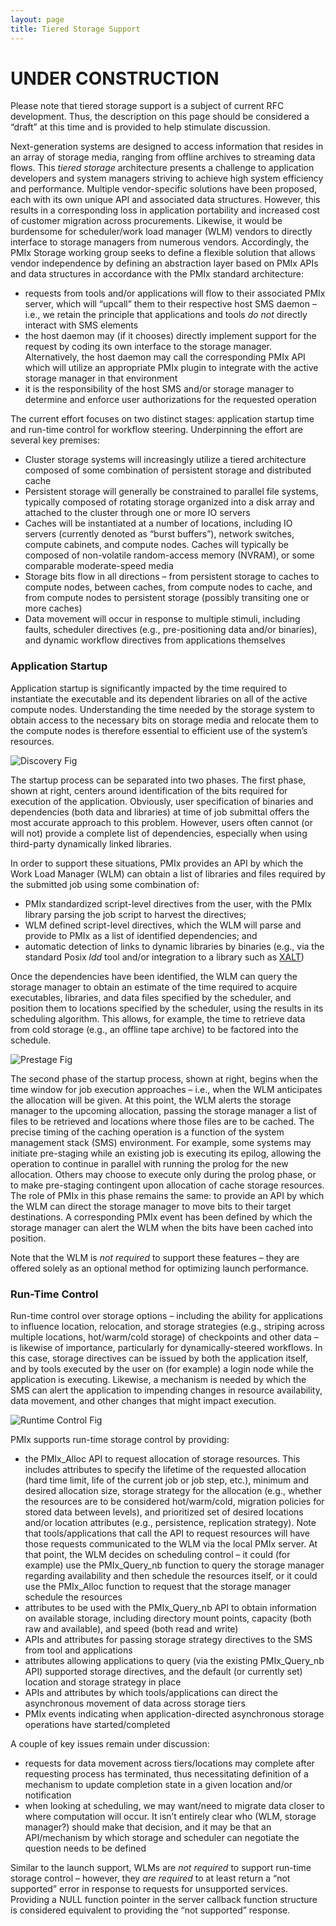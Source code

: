 ```yaml
---
layout: page
title: Tiered Storage Support
---
```


UNDER CONSTRUCTION
==================

Please note that tiered storage support is a subject of current RFC
development. Thus, the description on this page should be considered a
“draft” at this time and is provided to help stimulate discussion.

Next-generation systems are designed to access information that resides
in an array of storage media, ranging from offline archives to streaming
data flows. This *tiered storage* architecture presents a challenge to
application developers and system managers striving to achieve high
system efficiency and performance. Multiple vendor-specific solutions
have been proposed, each with its own unique API and associated data
structures. However, this results in a corresponding loss in application
portability and increased cost of customer migration across
procurements. Likewise, it would be burdensome for scheduler/work load
manager (WLM) vendors to directly interface to storage managers from
numerous vendors. Accordingly, the PMIx Storage working group seeks to
define a flexible solution that allows vendor independence by defining
an abstraction layer based on PMIx APIs and data structures in
accordance with the PMIx standard architecture:

-   requests from tools and/or applications will flow to their
    associated PMIx server, which will “upcall” them to their respective
    host SMS daemon – i.e., we retain the principle that applications
    and tools *do not* directly interact with SMS elements
-   the host daemon may (if it chooses) directly implement support for
    the request by coding its own interface to the storage manager.
    Alternatively, the host daemon may call the corresponding PMIx API
    which will utilize an appropriate PMIx plugin to integrate with the
    active storage manager in that environment
-   it is the responsibility of the host SMS and/or storage manager to
    determine and enforce user authorizations for the requested
    operation

The current effort focuses on two distinct stages: application startup
time and run-time control for workflow steering. Underpinning the effort
are several key premises:

-   Cluster storage systems will increasingly utilize a tiered
    architecture composed of some combination of persistent storage and
    distributed cache
-   Persistent storage will generally be constrained to parallel file
    systems, typically composed of rotating storage organized into a
    disk array and attached to the cluster through one or more IO
    servers
-   Caches will be instantiated at a number of locations, including IO
    servers (currently denoted as “burst buffers”), network switches,
    compute cabinets, and compute nodes. Caches will typically be
    composed of non-volatile random-access memory (NVRAM), or some
    comparable moderate-speed media
-   Storage bits flow in all directions – from persistent storage to
    caches to compute nodes, between caches, from compute nodes to
    cache, and from compute nodes to persistent storage (possibly
    transiting one or more caches)
-   Data movement will occur in response to multiple stimuli, including
    faults, scheduler directives (e.g., pre-positioning data and/or
    binaries), and dynamic workflow directives from applications
    themselves

### Application Startup

Application startup is significantly impacted by the time required to
instantiate the executable and its dependent libraries on all of the
active compute nodes. Understanding the time needed by the storage
system to obtain access to the necessary bits on storage media and
relocate them to the compute nodes is therefore essential to efficient
use of the system’s resources.

![Discovery Fig](/images/discovery.png 'Discovery Fig')

The startup process can be separated into two phases. The first phase,
shown at right, centers around identification of the bits required for
execution of the application. Obviously, user specification of binaries
and dependencies (both data and libraries) at time of job submittal
offers the most accurate approach to this problem. However, users often
cannot (or will not) provide a complete list of dependencies, especially
when using third-party dynamically linked libraries.

In order to support these situations, PMIx provides an API by which the
Work Load Manager (WLM) can obtain a list of libraries and files
required by the submitted job using some combination of:

-   PMIx standardized script-level directives from the user, with the
    PMIx library parsing the job script to harvest the directives;
-   WLM defined script-level directives, which the WLM will parse and
    provide to PMIx as a list of identified dependencies; and
-   automatic detection of links to dynamic libraries by binaries (e.g.,
    via the standard Posix *ldd* tool and/or integration to a library
    such as [XALT](https://github.com/Fahey-McLay/xalt))

Once the dependencies have been identified, the WLM can query the
storage manager to obtain an estimate of the time required to acquire
executables, libraries, and data files specified by the scheduler, and
position them to locations specified by the scheduler, using the results
in its scheduling algorithm. This allows, for example, the time to
retrieve data from cold storage (e.g., an offline tape archive) to be
factored into the schedule.

![Prestage Fig](/images/prestage.png 'Prestage Fig')

The second phase of the startup process, shown at right, begins when the
time window for job execution approaches – i.e., when the WLM
anticipates the allocation will be given. At this point, the WLM alerts
the storage manager to the upcoming allocation, passing the storage
manager a list of files to be retrieved and locations where those files
are to be cached. The precise timing of the caching operation is a
function of the system management stack (SMS) environment. For example,
some systems may initiate pre-staging while an existing job is executing
its epilog, allowing the operation to continue in parallel with running
the prolog for the new allocation. Others may choose to execute only
during the prolog phase, or to make pre-staging contingent upon
allocation of cache storage resources. The role of PMIx in this phase
remains the same: to provide an API by which the WLM can direct the
storage manager to move bits to their target destinations. A
corresponding PMIx event has been defined by which the storage manager
can alert the WLM when the bits have been cached into position.

Note that the WLM is *not required* to support these features – they are
offered solely as an optional method for optimizing launch performance.

### Run-Time Control

Run-time control over storage options – including the ability for
applications to influence location, relocation, and storage strategies
(e.g., striping across multiple locations, hot/warm/cold storage) of
checkpoints and other data – is likewise of importance, particularly for
dynamically-steered workflows. In this case, storage directives can be
issued by both the application itself, and by tools executed by the user
on (for example) a login node while the application is executing.
Likewise, a mechanism is needed by which the SMS can alert the
application to impending changes in resource availability, data
movement, and other changes that might impact execution.

![Runtime Control Fig](/images/runtimecontrol.png 'Runtime Control Fig')

PMIx supports run-time storage control by providing:

-   the PMIx\_Alloc API to request allocation of storage resources. This
    includes attributes to specify the lifetime of the requested
    allocation (hard time limit, life of the current job or job step,
    etc.), minimum and desired allocation size, storage strategy for the
    allocation (e.g., whether the resources are to be considered
    hot/warm/cold, migration policies for stored data between levels),
    and prioritized set of desired locations and/or location attributes
    (e.g., persistence, replication strategy). Note that
    tools/applications that call the API to request resources will have
    those requests communicated to the WLM via the local PMIx server. At
    that point, the WLM decides on scheduling control – it could (for
    example) use the PMIx\_Query\_nb function to query the storage
    manager regarding availability and then schedule the resources
    itself, or it could use the PMIx\_Alloc function to request that the
    storage manager schedule the resources
-   attributes to be used with the PMIx\_Query\_nb API to obtain
    information on available storage, including directory mount points,
    capacity (both raw and available), and speed (both read and write)
-   APIs and attributes for passing storage strategy directives to the
    SMS from tool and applications
-   attributes allowing applications to query (via the existing
    PMIx\_Query\_nb API) supported storage directives, and the default
    (or currently set) location and storage strategy in place
-   APIs and attributes by which tools/applications can direct the
    asynchronous movement of data across storage tiers
-   PMIx events indicating when application-directed asynchronous
    storage operations have started/completed

A couple of key issues remain under discussion:

-   requests for data movement across tiers/locations may complete after
    requesting process has terminated, thus necessitating definition of
    a mechanism to update completion state in a given location and/or
    notification
-   when looking at scheduling, we may want/need to migrate data closer
    to where computation will occur. It isn’t entirely clear who (WLM,
    storage manager?) should make that decision, and it may be that an
    API/mechanism by which storage and scheduler can negotiate the
    question needs to be defined

Similar to the launch support, WLMs are *not required* to support
run-time storage control – however, they *are required* to at least
return a “not supported” error in response to requests for unsupported
services. Providing a NULL function pointer in the server callback
function structure is considered equivalent to providing the “not
supported” response.


